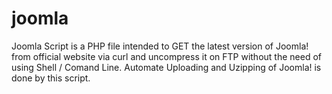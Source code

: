 joomla
======

Joomla Script is a PHP file intended to GET the latest version of Joomla! from official website via curl and uncompress it on FTP without the need of using Shell / Comand Line.
Automate Uploading and Uzipping of Joomla! is done by this script.